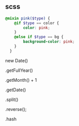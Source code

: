 ## __scss__
```scss
@mixin pink($type) {
	@if $type == color {
		color: pink;
	}
	@else if $type == bg {
		background-color: pink;
	}
  }
```
new Date()

.getFullYear()

.getMonth() + 1

.getDate()

.split()

.reverse();

.hash